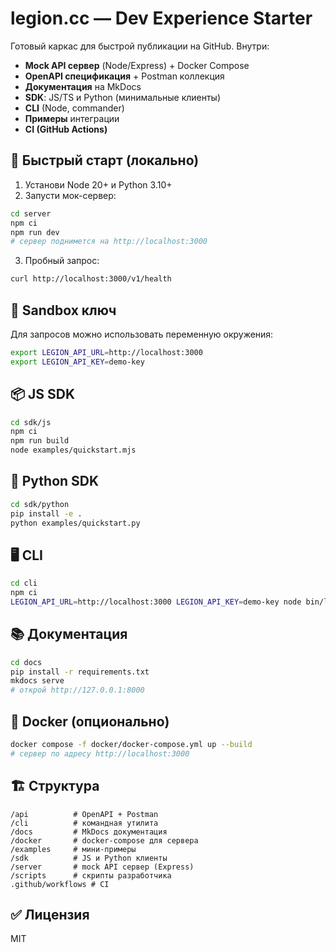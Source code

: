 # legion.cc — Dev Experience Starter

Готовый каркас для быстрой публикации на GitHub. Внутри:
- **Mock API сервер** (Node/Express) + Docker Compose
- **OpenAPI спецификация** + Postman коллекция
- **Документация** на MkDocs
- **SDK**: JS/TS и Python (минимальные клиенты)
- **CLI** (Node, commander)
- **Примеры** интеграции
- **CI (GitHub Actions)**

## 🚀 Быстрый старт (локально)
1) Установи Node 20+ и Python 3.10+
2) Запусти мок-сервер:
```bash
cd server
npm ci
npm run dev
# сервер поднимется на http://localhost:3000
```
3) Пробный запрос:
```bash
curl http://localhost:3000/v1/health
```

## 🧪 Sandbox ключ
Для запросов можно использовать переменную окружения:
```bash
export LEGION_API_URL=http://localhost:3000
export LEGION_API_KEY=demo-key
```

## 📦 JS SDK
```bash
cd sdk/js
npm ci
npm run build
node examples/quickstart.mjs
```

## 🐍 Python SDK
```bash
cd sdk/python
pip install -e .
python examples/quickstart.py
```

## 🖥️ CLI
```bash
cd cli
npm ci
LEGION_API_URL=http://localhost:3000 LEGION_API_KEY=demo-key node bin/legion.js status
```

## 📚 Документация
```bash
cd docs
pip install -r requirements.txt
mkdocs serve
# открой http://127.0.0.1:8000
```

## 🐳 Docker (опционально)
```bash
docker compose -f docker/docker-compose.yml up --build
# сервер по адресу http://localhost:3000
```

## 🏗 Структура
```
/api          # OpenAPI + Postman
/cli          # командная утилита
/docs         # MkDocs документация
/docker       # docker-compose для сервера
/examples     # мини-примеры
/sdk          # JS и Python клиенты
/server       # mock API сервер (Express)
/scripts      # скрипты разработчика
.github/workflows # CI
```

## ✅ Лицензия
MIT

